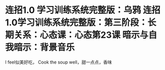 # 连招1.0  学习训练系统完整版：乌鸦 连招1.0学习训练系统完整版：第三阶段：长期关系：心态课：心态第23课 暗示与自我暗示：背景音乐

I feel似美好吃， Cook the soup well，甜一点点，香味